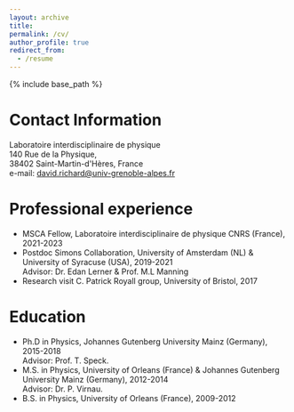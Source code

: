 ```yaml
---
layout: archive
title: 
permalink: /cv/
author_profile: true
redirect_from:
  - /resume
---
```


{% include base_path %}


Contact Information
======
Laboratoire interdisciplinaire de physique <br />
140 Rue de la Physique, <br />
38402 Saint-Martin-d'Hères, France <br />
e-mail: david.richard@univ-grenoble-alpes.fr <br />

Professional experience
======
* MSCA Fellow, Laboratoire interdisciplinaire de physique CNRS (France), 2021-2023 <br />
* Postdoc Simons Collaboration, University of Amsterdam (NL) & University of Syracuse (USA), 2019-2021 <br />
Advisor: Dr. Edan Lerner & Prof. M.L Manning
* Research visit C. Patrick Royall group, University of Bristol, 2017 <br />
  
Education
======
* Ph.D in Physics, Johannes Gutenberg University Mainz (Germany), 2015-2018 <br />
Advisor: Prof. T. Speck.
* M.S. in Physics, University of Orleans (France) & Johannes Gutenberg University Mainz (Germany), 2012-2014  <br />
Advisor: Dr. P. Virnau.
* B.S. in Physics, University of Orleans (France), 2009-2012 <br />
